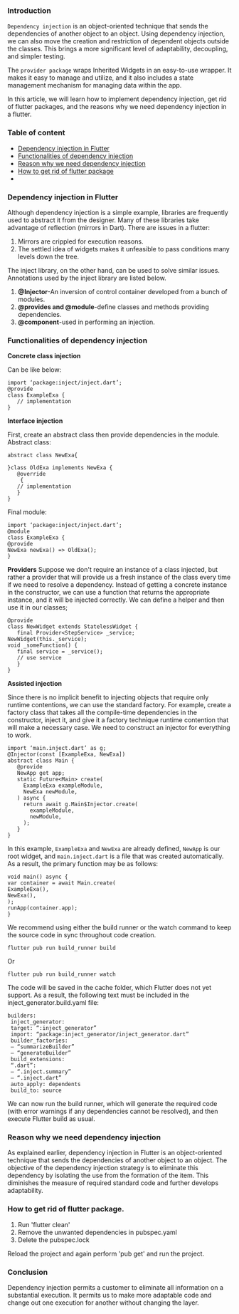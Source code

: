 ### Introduction 
`Dependency injection` is an object-oriented technique that sends the dependencies of another object to an object. Using dependency injection, we can also move the creation and restriction of dependent objects outside the classes. This brings a more significant level of adaptability, decoupling, and simpler testing.

The `provider package` wraps Inherited Widgets in an easy-to-use wrapper. It makes it easy to manage and utilize, and it also includes a state management mechanism for managing data within the app.

In this article, we will learn how to implement dependency injection, get rid of flutter packages, and the reasons why we need dependency injection in a flutter.

### Table of content
- [Dependency injection in Flutter](#dependency-injection-in-Flutter)
- [Functionalities of dependency injection](#functionalities-of-dependency-injection)
- [Reason why we need dependency injection](#Reason-why-we-need-dependency-injection)
- [How to get rid of flutter package](#How-to-get-rid-of-flutter-package)
- 
### Dependency injection in Flutter
Although dependency injection is a simple example, libraries are frequently used to abstract it from the designer. Many of these libraries take advantage of reflection (mirrors in Dart). There are issues in a flutter:
1. Mirrors are crippled for execution reasons. 
2. The settled idea of widgets makes it unfeasible to pass conditions many levels down the tree.

The inject library, on the other hand, can be used to solve similar issues.
Annotations used by the inject library are listed below.

1. **@Injector**-An inversion of control container developed from a bunch of modules.
2. **@provides and @module**-define classes and methods providing dependencies.
3. **@component**-used in performing an injection.

### Functionalities of dependency injection
**Concrete class injection**

Can be like below:

```
import ‘package:inject/inject.dart’;
@provide
class ExampleExa {
   // implementation
}
```

**Interface injection**

First, create an abstract class then provide dependencies in the module.
Abstract class:

```
abstract class NewExa{
  
}class OldExa implements NewExa {
   @override
    {
   // implementation
   }
}
```

Final module:

```
import ‘package:inject/inject.dart’;
@module
class ExampleExa {
@provide
NewExa newExa() => OldExa();
}
```

**Providers**
Suppose we don't require an instance of a class injected, but rather a provider that will provide us a fresh instance of the class every time if we need to resolve a dependency. Instead of getting a concrete instance in the constructor, we can use a function that returns the appropriate instance, and it will be injected correctly. We can define a helper and then use it in our classes;

```
@provide
class NewWidget extends StatelessWidget {
   final Provider<StepService> _service;
NewWidget(this._service);
void _someFunction() {
   final service = _service();
   // use service
   }
}
```

**Assisted injection**

Since there is no implicit benefit to injecting objects that require only runtime contentions, we can use the standard factory. For example, create a factory class that takes all the compile-time dependencies in the constructor, inject it, and give it a factory technique runtime contention that will make a necessary case. We need to construct an injector for everything to work.

```
import ‘main.inject.dart’ as g;
@Injector(const [ExampleExa, NewExa])
abstract class Main {
   @provide
   NewApp get app;
   static Future<Main> create(
     ExampleExa exampleModule,
     NewExa newModule,
   ) async {
     return await g.Main$Injector.create(
       exampleModule,
       newModule,
     );
   }
}
```

In this example, `ExampleExa` and `NewExa` are already defined, `NewApp` is our root widget, and `main.inject.dart` is a file that was created automatically.
As a result, the primary function may be as follows:

```
void main() async {
var container = await Main.create(
ExampleExa(),
NewExa(),
);
runApp(container.app);
}
```
We recommend using either the build runner or the watch command to keep the source code in sync throughout code creation.
 
```
flutter pub run build_runner build
```
Or
```
flutter pub run build_runner watch
```

The code will be saved in the cache folder, which Flutter does not yet support. As a result, the following text must be included in the inject_generator.build.yaml file:

```
builders:
 inject_generator:
 target: “:inject_generator”
 import: “package:inject_generator/inject_generator.dart”
 builder_factories:
 — “summarizeBuilder”
 — “generateBuilder”
 build_extensions:
 “.dart”:
 — “.inject.summary”
 — “.inject.dart”
 auto_apply: dependents
 build_to: source
 ```
 
We can now run the build runner, which will generate the required code (with error warnings if any dependencies cannot be resolved), and then execute Flutter build as usual.

### Reason why we need dependency injection
As explained earlier, dependency injection in Flutter is an object-oriented technique that sends the dependencies of another object to an object.
The objective of the dependency injection strategy is to eliminate this dependency by isolating the use from the formation of the item. This diminishes the measure of required standard code and further develops adaptability.

### How to get rid of flutter package.
1. Run 'flutter clean'
2. Remove the unwanted dependencies in pubspec.yaml
3. Delete the pubspec.lock

Reload the project and again perform 'pub get' and run the project.

### Conclusion
Dependency injection permits a customer to eliminate all information on a substantial execution. It permits us to make more adaptable code and change out one execution for another without changing the layer. 
